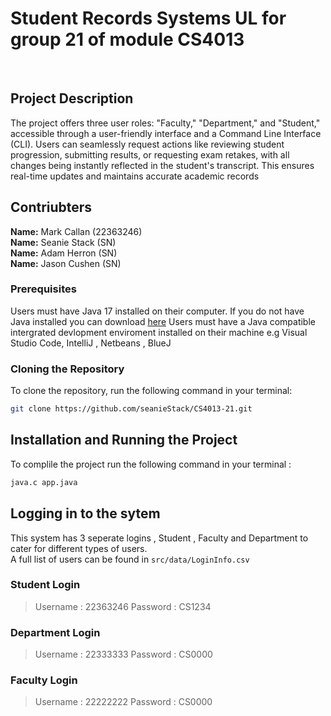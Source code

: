 # Student Records Systems UL for group 21 of module CS4013

<br>

## Project Description
The project offers three user roles: "Faculty," "Department," and "Student," accessible through a user-friendly interface and a Command Line Interface (CLI). Users can seamlessly request actions like reviewing student progression, submitting results, or requesting exam retakes, with all changes being instantly reflected in the student's transcript. This ensures real-time updates and maintains accurate academic records

## Contriubters
**Name:** Mark Callan (22363246)  
**Name:** Seanie Stack (SN)  
**Name:** Adam Herron (SN)  
**Name:** Jason Cushen (SN)  

### Prerequisites
Users must have Java 17 installed on their computer. If you do not have Java installed you can download 
[here](https://www.oracle.com/java/technologies/downloads/)
Users must have a Java compatible intergrated devlopment enviroment installed on their machine e.g Visual Studio Code, IntelliJ , Netbeans , BlueJ

### Cloning the Repository
To clone the repository, run the following command in your terminal:
```bash
git clone https://github.com/seanieStack/CS4013-21.git
 ```

## Installation and Running the Project
To complile the project run the following command in your terminal :
```bash
java.c app.java
 ```

## Logging in to the sytem
This system has 3 seperate logins , Student , Faculty and Department to cater for different types of users.  
A full list of users can be found in `src/data/LoginInfo.csv`

### Student Login 
> Username : 22363246
> Password : CS1234
### Department Login
> Username : 22333333
> Password : CS0000
### Faculty Login  
> Username : 22222222
> Password : CS0000
